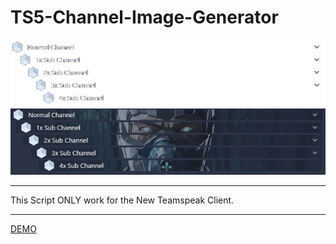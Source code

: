 # TS5-Channel-Image-Generator

![Demo1](example.png)
![Demo2](demo_ch.png)

_______________________________________________________________________________

This Script ONLY work for the New Teamspeak Client.
_______________________________________________________________________________

[DEMO](https://ts5x.cf) 
